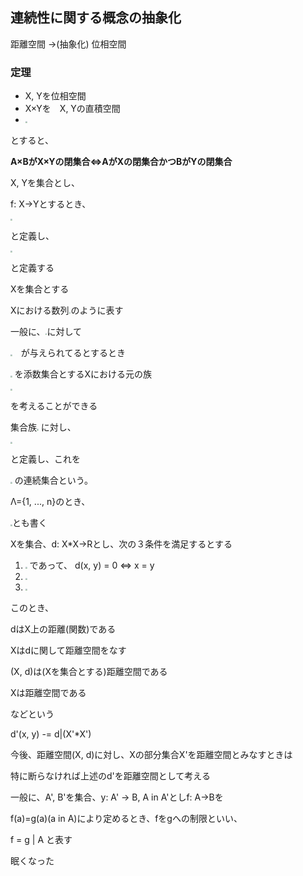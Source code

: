 ## 連続性に関する概念の抽象化

距離空間 →(抽象化) 位相空間

### 定理
- X, Yを位相空間
- X×Yを　X, Yの直積空間
- <img src="https://latex.codecogs.com/gif.latex?%5Cdpi%7B300%7D%20%5Chuge%20%5Cphi%20%5Cnot%5Cin%20A%20%5Csubseteq%20X%2C%20%5Cphi%20%5Cnot%5Cin%20B%20%5Csubseteq%20Y" style="zoom:0.18;">

とすると、

**A×BがX×Yの閉集合⇔AがXの閉集合かつBがYの閉集合**

X, Yを集合とし、

f: X->Yとするとき、

<img src="https://latex.codecogs.com/gif.latex?%5Cdpi%7B300%7D%20%5Chuge%20A%20%5Csubseteq%20X%24%24%24%20%u306B%u5BFE%u3057%u3001%24%24%24f%28A%29%20%3D%20%5C%7Bf%28x%29%7Cx%20%5Cin%20A%7D" style="zoom:0.18;">

と定義し、

<img src="https://latex.codecogs.com/gif.latex?%5Cdpi%7B300%7D%20%5Chuge%20B%20%5Csubseteq%20Y%24%24%24%20%u306B%u5BFE%u3057%u3001%24%24%24f%5E%7B-1%7D%28A%29%20%3D%20%5C%7Bx%7Cf%28x%29%20%5Cin%20Y%2C%20f%28Y%29%20%5Cin%20B%7D" style="zoom:0.18;">

と定義する

Xを集合とする

Xにおける数列<img src="https://latex.codecogs.com/gif.latex?%5Cdpi%7B300%7D%20%5Chuge%20%28a_1%2C%20...%29%24%24%24%u3092%24%24%24%28a_n%29_%7Bn%5Cin%7BN%7D%7D" style="zoom:0.18;">のように表す

一般に、<img src="https://latex.codecogs.com/gif.latex?%5Cdpi%7B300%7D%20%5Chuge%20%5CLambda%24%24%24%u3092%u96C6%u5408%u3068%u3057%u3001%u5404%24%24%24%5Clambda%20%5Cin%20%5CLambda" style="zoom:0.18;">に対して

<img src="https://latex.codecogs.com/gif.latex?%5Cdpi%7B300%7D%20%5Chuge%20a_%5Clambda%20%5Cin%20X" style="zoom:0.18;">　が与えられてるとするとき

<img src="https://latex.codecogs.com/gif.latex?%5Cdpi%7B300%7D%20%5Chuge%20%5CLambda" style="zoom:0.18;"> を添数集合とするXにおける元の族

<img src="https://latex.codecogs.com/gif.latex?%5Cdpi%7B300%7D%20%5Chuge%20%28a_%5Clambda%7B%7D%29%5C_%7B%5Clambda%20%5Cin%20%5Clambda%7D" style="zoom:0.18;">

を考えることができる

集合族<img src="https://latex.codecogs.com/gif.latex?%5Cdpi%7B300%7D%20%5Chuge%20%28A_%5Clambda%29%5C_%7B%5Clambda%20%5Cin%20%5CLambda%7D" style="zoom:0.18;"> に対し、

<img src="https://latex.codecogs.com/gif.latex?%5Cdpi%7B300%7D%20%5Chuge%20%5Cprod_%7B%5Clambda%5Cin%5CLambda%7D%20%3D%20%7B%28a%5C_%5Clambda%29%7C%5Cforall%20%5Clambda%20%5Cin%20%5CLambda%2C%20a%5C_%5Clambda%20%5Cin%20%5CLambda%7D" style="zoom:0.18;">

と定義し、これを

<img src="https://latex.codecogs.com/gif.latex?%5Cdpi%7B300%7D%20%5Chuge%20%28A_%5Clambda%29%5C_%7B%5Clambda%20%5Cin%20%5CLambda%7D" style="zoom:0.18;"> の連続集合という。

Λ={1, ..., n}のとき、

<img src="https://latex.codecogs.com/gif.latex?%5Cdpi%7B300%7D%20%5Chuge%20%5Cprod_%7B%5Clambda%5Cin%5CLambda%7D%24%24%24%u3092%24%24%24%5CLambda_1%5Ctimes...%5Ctimes%5CLambda%5C_n" style="zoom:0.18;">とも書く

Xを集合、d: X*X->Rとし、次の３条件を満足するとする

1. <img src="https://latex.codecogs.com/gif.latex?%5Cdpi%7B300%7D%20%5Chuge%20%5Cforall%20x%2C%20y%20%5Cin%20Y%2C%20d%28x%2C%20y%29%20%5Cgeq%200" style="zoom:0.18;"> であって、
    d(x, y) = 0 <=> x = y
2. <img src="https://latex.codecogs.com/gif.latex?%5Cdpi%7B300%7D%20%5Chuge%20%5Cforall%20x%2C%20y%20%5Cin%20X%2C%20d%28x%2C%20y%29%20%3D%20d%28y%2C%20x%29" style="zoom:0.18;">
3. <img src="https://latex.codecogs.com/gif.latex?%5Cdpi%7B300%7D%20%5Chuge%20%5Cforall%20x%2C%20y%2C%20z%20%5Cin%20X%2C%20d%28x%2C%20y%29%20+%20d%28y%2C%20z%29%20%5Cgeq%20d%28x%2C%20z%29" style="zoom:0.18;">

このとき、

dはX上の距離(関数)である

Xはdに関して距離空間をなす

(X, d)は(Xを集合とする)距離空間である

Xは距離空間である

などという

d'(x, y) -= d|(X'*X')

今後、距離空間(X, d)に対し、Xの部分集合X'を距離空間とみなすときは

特に断らなければ上述のd'を距離空間として考える

一般に、A', B'を集合、y: A' -> B, A in A'としf: A->Bを

f(a)=g(a)(a in A)により定めるとき、fをgへの制限といい、

f = g | A と表す


眠くなった
